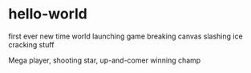 # hello-world
first ever new time world launching game breaking canvas slashing ice cracking stuff

Mega player, shooting star, up-and-comer winning champ
